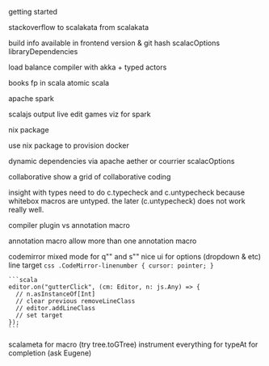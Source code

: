 getting started

stackoverflow
  to scalakata
  from scalakata

build info available in frontend
  version & git hash
  scalacOptions
  libraryDependencies

load balance compiler with akka + typed actors

books
  fp in scala
  atomic scala

apache spark

scalajs output
  live edit games
  viz for spark

nix package

use nix package to provision docker

dynamic dependencies
  via apache aether or courrier
  scalacOptions

collaborative
  show a grid of collaborative coding

insight with types
  need to do c.typecheck and c.untypecheck because whitebox macros are untyped.
  the later (c.untypecheck) does not work really well.

compiler plugin vs annotation macro

annotation macro
  allow more than one annotation macro

codemirror 
  mixed mode for q"" and s""
  nice ui for options (dropdown & etc)
  line target
    ```css
    .CodeMirror-linenumber {
      cursor: pointer;
    }
    ```

    ```scala
    editor.on("gutterClick", (cm: Editor, n: js.Any) => {
      // n.asInstanceOf[Int]
      // clear previous removeLineClass
      // editor.addLineClass
      // set target
    });
    ```
 
scalameta
  for macro (try tree.toGTree)
  instrument everything
  for typeAt
  for completion (ask Eugene)